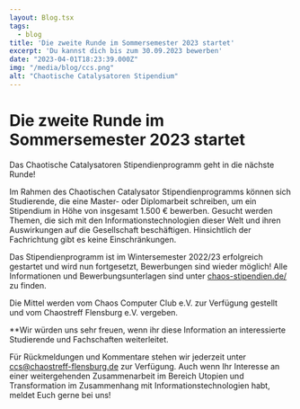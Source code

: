 ```yaml
---
layout: Blog.tsx
tags:
  - blog
title: 'Die zweite Runde im Sommersemester 2023 startet'
excerpt: 'Du kannst dich bis zum 30.09.2023 bewerben'
date: "2023-04-01T18:23:39.000Z"
img: "/media/blog/ccs.png"
alt: "Chaotische Catalysatoren Stipendium"
---
```


# Die zweite Runde im Sommersemester 2023 startet

Das Chaotische Catalysatoren Stipendienprogramm geht in die nächste Runde!

Im Rahmen des Chaotischen Catalysator Stipendienprogramms können sich Studierende, die eine Master- oder Diplomarbeit schreiben, um ein Stipendium in Höhe von insgesamt 1.500 € bewerben. Gesucht werden Themen, die sich mit den Informationstechnologien dieser Welt und ihren Auswirkungen auf die Gesellschaft beschäftigen. Hinsichtlich der Fachrichtung gibt es keine Einschränkungen.

Das Stipendienprogramm ist im Wintersemester 2022/23 erfolgreich gestartet und wird nun fortgesetzt, Bewerbungen sind wieder möglich!
Alle Informationen und Bewerbungsunterlagen sind unter [chaos-stipendien.de/](https://chaos-stipendien.de/) zu finden.

Die Mittel werden vom Chaos Computer Club e.V. zur Verfügung gestellt und vom Chaostreff Flensburg e.V. vergeben.

**Wir würden uns sehr freuen, wenn ihr diese Information an interessierte Studierende und Fachschaften weiterleitet.

Für Rückmeldungen und Kommentare stehen wir jederzeit unter ccs@chaostreff-flensburg.de zur Verfügung. Auch wenn Ihr Interesse an einer weitergehenden Zusammenarbeit im Bereich Utopien und Transformation im Zusammenhang mit Informationstechnologien habt, meldet Euch gerne bei uns!
